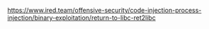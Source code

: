 https://www.ired.team/offensive-security/code-injection-process-injection/binary-exploitation/return-to-libc-ret2libc